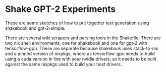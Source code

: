 # Shake GPT-2 Experiments

These are some sketches of how to put together text generation using shakebook and gpt-2-simple.

There are several wiki scrapers and parsing tools in the Shakefile. There are
two nix shell environments, one for shakebook and one for gpt-2 with
tensorflow-gpu. These are separate because shakebook uses stack-to-nix and a pinned version of
nixpkgs, where as tensorflow-gpu needs to build using a cuda version in line with your nvidia
drivers, so it needs to be built against the same nixpkgs used to build your host drivers.
